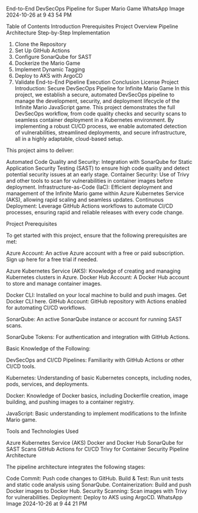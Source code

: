 End-to-End DevSecOps Pipeline for Super Mario Game
WhatsApp Image 2024-10-26 at 9 43 54 PM

Table of Contents
Introduction
Prerequisites
Project Overview
Pipeline Architecture
Step-by-Step Implementation
1. Clone the Repository
2. Set Up GitHub Actions
3. Configure SonarQube for SAST
4. Dockerize the Mario Game
5. Implement Dynamic Tagging
6. Deploy to AKS with ArgoCD
7. Validate End-to-End Pipeline Execution
Conclusion
License
Project Introduction: Secure DevSecOps Pipeline for Infinite Mario Game In this project, we establish a secure, automated DevSecOps pipeline to manage the development, security, and deployment lifecycle of the Infinite Mario JavaScript game. This project demonstrates the full DevSecOps workflow, from code quality checks and security scans to seamless container deployment in a Kubernetes environment. By implementing a robust CI/CD process, we enable automated detection of vulnerabilities, streamlined deployments, and secure infrastructure, all in a highly adaptable, cloud-based setup.

This project aims to deliver:

Automated Code Quality and Security: Integration with SonarQube for Static Application Security Testing (SAST) to ensure high code quality and detect potential security issues at an early stage. Container Security: Use of Trivy and other tools to scan for vulnerabilities in container images before deployment. Infrastructure-as-Code (IaC): Efficient deployment and management of the Infinite Mario game within Azure Kubernetes Service (AKS), allowing rapid scaling and seamless updates. Continuous Deployment: Leverage GitHub Actions workflows to automate CI/CD processes, ensuring rapid and reliable releases with every code change.

Project Prerequisites

To get started with this project, ensure that the following prerequisites are met:

Azure Account: An active Azure account with a free or paid subscription. Sign up here for a free trial if needed.

Azure Kubernetes Service (AKS): Knowledge of creating and managing Kubernetes clusters in Azure. Docker Hub Account: A Docker Hub account to store and manage container images.

Docker CLI: Installed on your local machine to build and push images. Get Docker CLI here. GitHub Account: GitHub repository with Actions enabled for automating CI/CD workflows.

SonarQube: An active SonarQube instance or account for running SAST scans.

SonarQube Tokens: For authentication and integration with GitHub Actions.

Basic Knowledge of the Following:

DevSecOps and CI/CD Pipelines: Familiarity with GitHub Actions or other CI/CD tools.

Kubernetes: Understanding of basic Kubernetes concepts, including nodes, pods, services, and deployments.

Docker: Knowledge of Docker basics, including Dockerfile creation, image building, and pushing images to a container registry.

JavaScript: Basic understanding to implement modifications to the Infinite Mario game.

Tools and Technologies Used

Azure Kubernetes Service (AKS) Docker and Docker Hub SonarQube for SAST Scans GitHub Actions for CI/CD Trivy for Container Security
Pipeline Architecture

The pipeline architecture integrates the following stages:

Code Commit: Push code changes to GitHub.
Build & Test: Run unit tests and static code analysis using SonarQube.
Containerization: Build and push Docker images to Docker Hub.
Security Scanning: Scan images with Trivy for vulnerabilities.
Deployment: Deploy to AKS using ArgoCD.
WhatsApp Image 2024-10-26 at 9 44 21 PM

